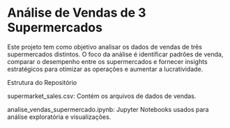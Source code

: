 # Análise de Vendas de 3 Supermercados

Este projeto tem como objetivo analisar os dados de vendas de três supermercados distintos. O foco da análise é identificar padrões de venda, comparar o desempenho entre os supermercados e fornecer insights estratégicos para otimizar as operações e aumentar a lucratividade.

Estrutura do Repositório

supermarket_sales.csv: Contém os arquivos de dados de vendas.

analise_vendas_supermercado.ipynb: Jupyter Notebooks usados para análise exploratória e visualizações.
